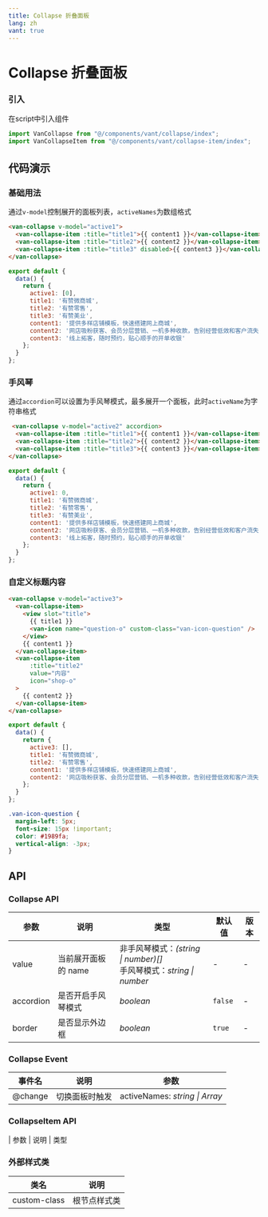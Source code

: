 ```yaml
---
title: Collapse 折叠面板
lang: zh
vant: true
---
```


# Collapse 折叠面板

### 引入

在script中引入组件

```js
import VanCollapse from "@/components/vant/collapse/index";
import VanCollapseItem from "@/components/vant/collapse-item/index";
```

## 代码演示

### 基础用法

通过`v-model`控制展开的面板列表，`activeNames`为数组格式

```html
<van-collapse v-model="active1">
  <van-collapse-item :title="title1">{{ content1 }}</van-collapse-item>
  <van-collapse-item :title="title2">{{ content2 }}</van-collapse-item>
  <van-collapse-item :title="title3" disabled>{{ content3 }}</van-collapse-item>
</van-collapse>
```

```js
export default {
  data() {
    return {
      active1: [0],
      title1: '有赞微商城',
      title2: '有赞零售',
      title3: '有赞美业',
      content1: '提供多样店铺模板，快速搭建网上商城',
      content2: '网店吸粉获客、会员分层营销、一机多种收款，告别经营低效和客户流失',
      content3: '线上拓客，随时预约，贴心顺手的开单收银'
    };
  }
};
```

### 手风琴

通过`accordion`可以设置为手风琴模式，最多展开一个面板，此时`activeName`为字符串格式

```html
 <van-collapse v-model="active2" accordion>
  <van-collapse-item :title="title1">{{ content1 }}</van-collapse-item>
  <van-collapse-item :title="title2">{{ content2 }}</van-collapse-item>
  <van-collapse-item :title="title3">{{ content3 }}</van-collapse-item>
</van-collapse>
```

```js
export default {
  data() {
    return {
      active1: 0,
      title1: '有赞微商城',
      title2: '有赞零售',
      title3: '有赞美业',
      content1: '提供多样店铺模板，快速搭建网上商城',
      content2: '网店吸粉获客、会员分层营销、一机多种收款，告别经营低效和客户流失',
      content3: '线上拓客，随时预约，贴心顺手的开单收银'
    };
  }
};
```

### 自定义标题内容

```html
<van-collapse v-model="active3">
  <van-collapse-item>
    <view slot="title">
      {{ title1 }}
      <van-icon name="question-o" custom-class="van-icon-question" />
    </view>
    {{ content1 }}
  </van-collapse-item>
  <van-collapse-item
      :title="title2"
      value="内容"
      icon="shop-o"
  >
    {{ content2 }}
  </van-collapse-item>
</van-collapse>
```

```js
export default {
  data() {
    return {
      active3: [],
      title1: '有赞微商城',
      title2: '有赞零售',
      content1: '提供多样店铺模板，快速搭建网上商城',
      content2: '网店吸粉获客、会员分层营销、一机多种收款，告别经营低效和客户流失'
    };
  }
};
```

``` css
.van-icon-question {
  margin-left: 5px;
  font-size: 15px !important;
  color: #1989fa;
  vertical-align: -3px;
}
```

## API

### Collapse API

| 参数 | 说明 | 类型 | 默认值 | 版本 |
|------|------|------|------|------|
| value | 当前展开面板的 name | 非手风琴模式：*(string \| number)[]*<br>手风琴模式：*string \| number* | - | - |
| accordion | 是否开启手风琴模式 | *boolean* | `false` | - |
| border | 是否显示外边框 | *boolean* | `true` | - |

### Collapse Event

| 事件名 | 说明 | 参数 |
|------|------|------|
| @change | 切换面板时触发 | activeNames: *string \| Array* |

### CollapseItem API

| 参数 | 说明 | 类型 

### 外部样式类

| 类名 | 说明 |
|-----------|-----------|
| custom-class | 根节点样式类 |
